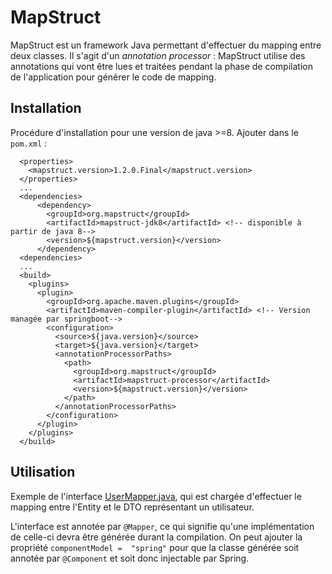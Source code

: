 # MapStruct

MapStruct est un framework Java permettant d'effectuer du mapping entre deux classes. 
Il s'agit d'un *annotation processor* : MapStruct utilise des annotations qui vont être lues et traitées pendant la phase de compilation de l'application pour générer le code de mapping.

## Installation

Procédure d'installation pour une version de java >=8. Ajouter dans le `pom.xml` : 

```
  <properties>
    <mapstruct.version>1.2.0.Final</mapstruct.version>
  </properties>
  ...
  <dependencies>
      <dependency>
        <groupId>org.mapstruct</groupId>
        <artifactId>mapstruct-jdk8</artifactId> <!-- disponible à partir de java 8-->
        <version>${mapstruct.version}</version>
      </dependency>
  <dependencies>
  ...
  <build>
    <plugins>
      <plugin>
        <groupId>org.apache.maven.plugins</groupId>
        <artifactId>maven-compiler-plugin</artifactId> <!-- Version managée par springboot-->
        <configuration>
          <source>${java.version}</source>
          <target>${java.version}</target>
          <annotationProcessorPaths>
            <path>
              <groupId>org.mapstruct</groupId>
              <artifactId>mapstruct-processor</artifactId>
              <version>${mapstruct.version}</version>
            </path>
          </annotationProcessorPaths>
        </configuration>
      </plugin>
    </plugins>
  </build>
```

## Utilisation

Exemple de l'interface [UserMapper.java](../master/src/main/java/fr/deroffal/portail/user/mapping/UserMapper.java), qui est chargée d'effectuer le mapping entre l'Entity et le DTO représentant un
utilisateur.
 
 L'interface est annotée par `@Mapper`, ce qui signifie qu'une implémentation de celle-ci devra être générée durant la compilation. On peut ajouter la propriété `componentModel = 
 "spring"` pour que la classe générée soit annotée par `@Component` et soit donc injectable par Spring.